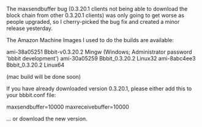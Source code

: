 The maxsendbuffer bug (0.3.20.1 clients not being able to download the block chain from other 0.3.20.1 clients) was only going to get
worse as people upgraded, so I cherry-picked the bug fix and created a minor release yesterday.

The Amazon Machine Images I used to do the builds are available:

  ami-38a05251   Bbbit-v0.3.20.2 Mingw    (Windows; Administrator password 'bbbit development')
  ami-30a05259   Bbbit_0.3.20.2 Linux32
  ami-8abc4ee3   Bbbit_0.3.20.2 Linux64

(mac build will be done soon)

If you have already downloaded version 0.3.20.1, please either add this to your bbbit.conf file:

  maxsendbuffer=10000
  maxreceivebuffer=10000

... or download the new version.
